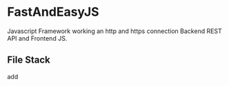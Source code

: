 # FastAndEasyJS
Javascript Framework working an http and https connection Backend REST API and Frontend JS.


## File Stack 
add     <script src="https://static.filestackapi.com/filestack-js/3.x.x/filestack.min.js"></script>
